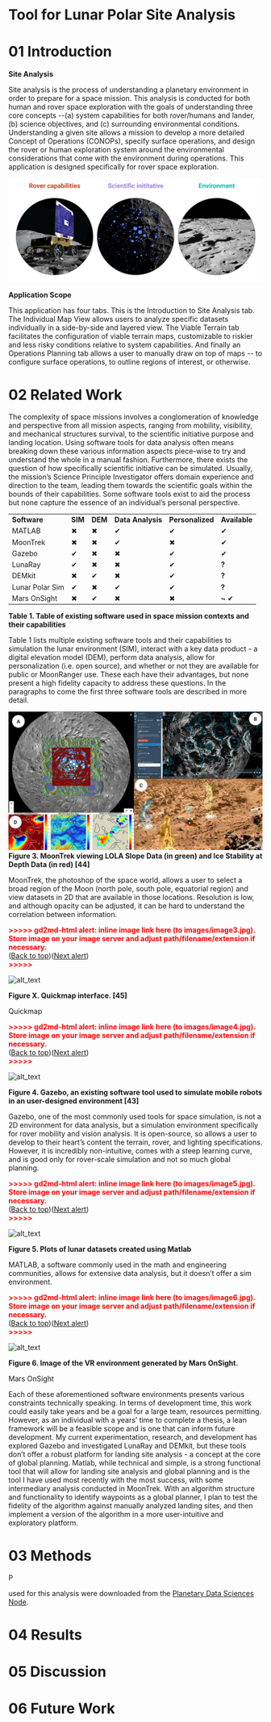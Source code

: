 # Tool for Lunar Polar Site Analysis

# 01 Introduction

**Site Analysis**

Site analysis is the process of understanding a planetary environment in order to prepare for a space mission. This analysis is conducted for both human and rover space exploration with the goals of understanding three core concepts --(a)  system capabilities for both rover/humans and lander, (b) science objectives, and (c) surrounding environmental conditions. Understanding a given site allows a mission to develop a more detailed Concept of Operations (CONOPs), specify surface operations, and design the rover or human exploration system around the environmental considerations that come with the environment during operations. This application is designed specifically for rover space exploration.

![A screenshot of three mission considerations.](writeUpImages/three_mission.jpg)

**Application Scope**

This application has four tabs. This is the Introduction to Site Analysis tab. The Individual Map View allows users to analyze specific datasets individually in a side-by-side and layered view. The Viable Terrain tab facilitates the configuration of viable terrain maps, customizable to riskier and less risky conditions relative to system capabilities. And finally an Operations Planning tab allows a user to manually draw on top of maps -- to configure surface operations, to outline regions of interest, or otherwise.

# 02 Related Work

The complexity of space missions involves a conglomeration of knowledge and perspective from all mission aspects, ranging from mobility, visibility, and mechanical structures survival, to the scientific initiative purpose and landing location. Using software tools for data analysis often means breaking down these various information aspects piece-wise to try and understand the whole in a manual fashion. Furthermore, there exists the question of how specifically scientific initiative can be simulated. Usually, the mission’s Science Principle Investigator offers domain experience and direction to the team, leading them towards the scientific goals within the bounds of their capabilities. Some software tools exist to aid the process but none capture the essence of an individual’s personal perspective.


<table>
  <tr>
   <td><strong>Software</strong>
   </td>
   <td><strong>SIM</strong>
   </td>
   <td><strong>DEM</strong>
   </td>
   <td><strong>Data Analysis</strong>
   </td>
   <td><strong>Personalized</strong>
   </td>
   <td><strong>Available</strong>
   </td>
  </tr>
  <tr>
   <td>MATLAB
   </td>
   <td>✖
   </td>
   <td>✖
   </td>
   <td>✔
   </td>
   <td>✔
   </td>
   <td>✔
   </td>
  </tr>
  <tr>
   <td>MoonTrek
   </td>
   <td>✖
   </td>
   <td>✖
   </td>
   <td>✔
   </td>
   <td>✖
   </td>
   <td>✔
   </td>
  </tr>
  <tr>
   <td>Gazebo
   </td>
   <td>✔
   </td>
   <td>✖
   </td>
   <td>✖
   </td>
   <td>✔
   </td>
   <td>✔
   </td>
  </tr>
  <tr>
   <td>LunaRay
   </td>
   <td>✔
   </td>
   <td>✖
   </td>
   <td>✖
   </td>
   <td>✔
   </td>
   <td><strong>?</strong>
   </td>
  </tr>
  <tr>
   <td>DEMkit
   </td>
   <td>✖
   </td>
   <td>✔
   </td>
   <td>✖
   </td>
   <td>✔
   </td>
   <td><strong>?</strong>
   </td>
  </tr>
  <tr>
   <td>Lunar Polar Sim
   </td>
   <td>✔
   </td>
   <td>✖
   </td>
   <td>✔
   </td>
   <td>✔
   </td>
   <td><strong>?</strong>
   </td>
  </tr>
  <tr>
   <td>Mars OnSight
   </td>
   <td>✖
   </td>
   <td>✔
   </td>
   <td>✖
   </td>
   <td>✖
   </td>
   <td><strong> ~ </strong>✔
   </td>
  </tr>
</table>


**Table 1. Table of existing software used in space mission contexts and their capabilities**

Table 1 lists multiple existing software tools and their capabilities to simulation the lunar environment (SIM), interact with a key data product - a digital elevation model (DEM), perform data analysis, allow for personalization (i.e. open source), and whether or not they are available for public or MoonRanger use. These each have their advantages, but none present a high fidelity capacity to address these questions. In the paragraphs to come the first three software tools are described in more detail.

![A screenshot of related work.](writeUpImages/relatedWork.jpg)
**Figure 3. MoonTrek viewing LOLA Slope Data (in green) and Ice Stability at Depth Data (in red) [44]**

MoonTrek, the photoshop of the space world, allows a user to select a broad region of the Moon (north pole, south pole, equatorial region) and view datasets in 2D that are available in those locations. Resolution is low, and although opacity can be adjusted, it can be hard to understand the correlation between information.



<p id="gdcalert3" ><span style="color: red; font-weight: bold">>>>>>  gd2md-html alert: inline image link here (to images/image3.jpg). Store image on your image server and adjust path/filename/extension if necessary. </span><br>(<a href="#">Back to top</a>)(<a href="#gdcalert4">Next alert</a>)<br><span style="color: red; font-weight: bold">>>>>> </span></p>


![alt_text](images/image3.jpg "image_tooltip")


**Figure X. Quickmap interface. [45]**

Quickmap



<p id="gdcalert4" ><span style="color: red; font-weight: bold">>>>>>  gd2md-html alert: inline image link here (to images/image4.jpg). Store image on your image server and adjust path/filename/extension if necessary. </span><br>(<a href="#">Back to top</a>)(<a href="#gdcalert5">Next alert</a>)<br><span style="color: red; font-weight: bold">>>>>> </span></p>


![alt_text](images/image4.jpg "image_tooltip")


**Figure 4. Gazebo, an existing software tool used to simulate mobile robots in an user-designed environment [43]**

Gazebo, one of the most commonly used tools for space simulation, is not a 2D environment for data analysis, but a simulation environment specifically for rover mobility and vision analysis. It is open-source, so allows a user to develop to their heart’s content the terrain, rover, and lighting specifications. However, it is incredibly non-intuitive, comes with a steep learning curve, and is good only for rover-scale simulation and not so much global planning.



<p id="gdcalert5" ><span style="color: red; font-weight: bold">>>>>>  gd2md-html alert: inline image link here (to images/image5.jpg). Store image on your image server and adjust path/filename/extension if necessary. </span><br>(<a href="#">Back to top</a>)(<a href="#gdcalert6">Next alert</a>)<br><span style="color: red; font-weight: bold">>>>>> </span></p>


![alt_text](images/image5.jpg "image_tooltip")


**Figure 5. Plots of lunar datasets created using Matlab**

MATLAB, a software commonly used in the math and engineering communities, allows for extensive data analysis, but it doesn’t offer a sim environment.



<p id="gdcalert6" ><span style="color: red; font-weight: bold">>>>>>  gd2md-html alert: inline image link here (to images/image6.jpg). Store image on your image server and adjust path/filename/extension if necessary. </span><br>(<a href="#">Back to top</a>)(<a href="#gdcalert7">Next alert</a>)<br><span style="color: red; font-weight: bold">>>>>> </span></p>


![alt_text](images/image6.jpg "image_tooltip")


**Figure 6. Image of the VR environment generated by Mars OnSight.**

Mars OnSight

Each of these aforementioned software environments presents various constraints technically speaking. In terms of development time, this work could easily take years and be a goal for a large team, resources permitting. However, as an individual with a years’ time to complete a thesis, a lean framework will be a feasible scope and is one that can inform future development. My current experimentation, research, and development has explored Gazebo and investigated LunaRay and DEMkit, but these tools don’t offer a robust platform for landing site analysis - a concept at the core of global planning. Matlab, while technical and simple, is a strong functional tool that will allow for landing site analysis and global planning and is the tool I have used most recently with the most success, with some intermediary analysis conducted in MoonTrek. With an algorithm structure and functionality to identify waypoints as a global planner, I plan to test the fidelity of the algorithm against manually analyzed landing sites, and then implement a version of the algorithm in a more user-intuitive and exploratory platform.


# 03 Methods

P

used for this analysis were downloaded from the [Planetary Data Sciences Node](https://pds-geosciences.wustl.edu/lro/lro-l-lola-3-rdr-v1/lrolol_1xxx/data/lola_gdr/polar/jp2/#). 


# 04 Results


# 05 Discussion


# 06 Future Work

